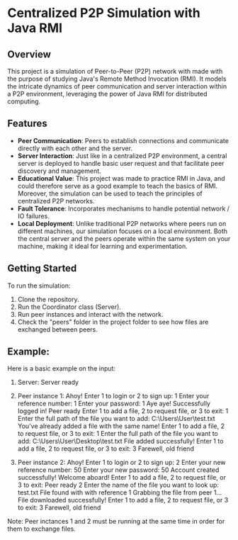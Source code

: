 # Centralized P2P Simulation with Java RMI

## Overview
This project is a simulation of Peer-to-Peer (P2P) network with made with the purpose of studying Java's Remote Method Invocation (RMI). It models the intricate dynamics of peer communication and server interaction within a P2P environment, leveraging the power of Java RMI for distributed computing. 

## Features
- **Peer Communication**: Peers to establish connections and communicate directly with each other and the server.
- **Server Interaction**: Just like in a centralized P2P environment, a central server is deployed to handle basic user request and that facilitate peer discovery and management.
- **Educational Value**: This project was made to practice RMI in Java, and could therefore serve as a good example to teach the basics of RMI. Moreover, the simulation can be used to teach the principles of centralized P2P networks.
- **Fault Tolerance**: Incorporates mechanisms to handle potential network / IO failures.
- **Local Deployment**: Unlike traditional P2P networks where peers run on different machines, our simulation focuses on a local environment. Both the central server and the peers operate within the same system on your machine, making it ideal for learning and experimentation.

## Getting Started
To run the simulation:
1. Clone the repository.
2. Run the Coordinator class (Server).
3. Run peer instances and interact with the network.
4. Check the "peers" folder in the project folder to see how files are exchanged between peers.

## Example:
Here is a basic example on the input:
1. Server:
   Server ready

2. Peer instance 1:
   Ahoy!
   Enter 1 to login or 2 to sign up: 1
   Enter your reference number: 1
   Enter your password: 1
   Aye aye! Successfully logged in!
   Peer ready
   Enter 1 to add a file, 2 to request file, or 3 to exit: 1
   Enter the full path of the file you want to add: C:\Users\User\test.txt
   You've already added a file with the same name!
   Enter 1 to add a file, 2 to request file, or 3 to exit: 1
   Enter the full path of the file you want to add: C:\Users\User\Desktop\test.txt
   File added successfully!
   Enter 1 to add a file, 2 to request file, or 3 to exit: 3
   Farewell, old friend

3. Peer instance 2:
  Ahoy!
  Enter 1 to login or 2 to sign up: 2
  Enter your new reference number: 50
  Enter your new password: 50
  Account created successfully! Welcome aboard!
  Enter 1 to add a file, 2 to request file, or 3 to exit: Peer ready
  2
  Enter the name of the file you want to look up: test.txt
  File found with with reference 1
  Grabbing the file from peer 1...
  File downloaded successfully!
  Enter 1 to add a file, 2 to request file, or 3 to exit: 3
  Farewell, old friend

Note: Peer inctances 1 and 2 must be running at the same time in order for them to exchange files.

